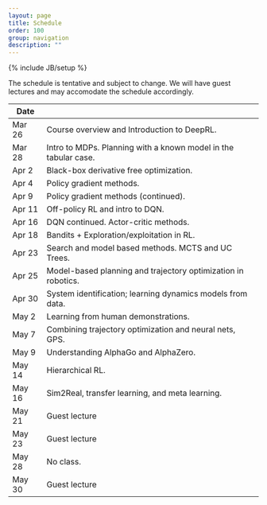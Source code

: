 ```yaml
---
layout: page
title: Schedule
order: 100
group: navigation
description: ""
---
```

{% include JB/setup %}

The schedule is tentative and subject to change. We will have guest lectures and may accomodate the schedule accordingly.

| Date                        |                                                       |
|-----------------------------| ------------------------------------------------------|
| Mar 26                      |   Course overview and Introduction to DeepRL. |
| Mar 28                      |   Intro to MDPs. Planning with a known model in the tabular case. |
| Apr 2                  	  |   Black-box derivative free optimization. |
| Apr 4                  	  |   Policy gradient methods. |
| Apr 9                       |   Policy gradient methods (continued). |
| Apr 11                      |   Off-policy RL and intro to DQN. |
| Apr 16                      |   DQN continued. Actor-critic methods. |
| Apr 18                      |   Bandits + Exploration/exploitation in RL. |
| Apr 23                      |   Search and model based methods. MCTS and UC Trees. |
| Apr 25                      |   Model-based planning and trajectory optimization in robotics. |
| Apr 30                      |   System identification; learning dynamics models from data. |
| May 2                       |   Learning from human demonstrations. |
| May 7                       |   Combining trajectory optimization and neural nets, GPS. |
| May 9                       |   Understanding AlphaGo and AlphaZero. |
| May 14                      |   Hierarchical RL. |
| May 16                      |   Sim2Real, transfer learning, and meta learning. |
| May 21                      |   Guest lecture |
| May 23                      |   Guest lecture |
| May 28                      |   No class. |
| May 30                      |   Guest lecture |